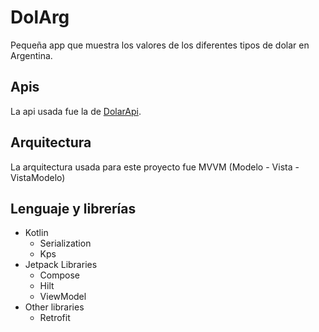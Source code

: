 # DolArg

Pequeña app que muestra los valores de los diferentes tipos de dolar en Argentina.

## Apis
La api usada fue la de [DolarApi](https://dolarapi.com/docs/#/).

## Arquitectura

La arquitectura usada para este proyecto fue MVVM (Modelo - Vista - VistaModelo)

## Lenguaje y librerías

- Kotlin
  - Serialization
  - Kps
- Jetpack Libraries
  - Compose
  - Hilt
  - ViewModel
- Other libraries
  - Retrofit
